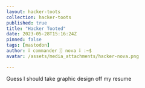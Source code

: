 ```yaml
---
layout: hacker-toots
collection: hacker-toots
published: true
title: "Hacker Tooted"
date: 2023-05-28T15:16:24Z
pinned: false
tags: [mastodon]
author: ⸸ commander ░ nova ⸸ :~$
avatar: /assets/media_attachments/hacker-nova.png

---
```


<p>Guess I should take graphic design off my resume</p>


